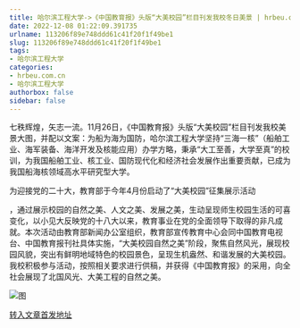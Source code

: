 ```yaml
---
title: 哈尔滨工程大学->《中国教育报》头版“大美校园”栏目刊发我校冬日美景 | hrbeu.com.cn
date: 2022-12-08 01:22:09.391735
urlname: 113206f89e748ddd61c41f20f1f49be1
slug: 113206f89e748ddd61c41f20f1f49be1
tags: 
- 哈尔滨工程大学
categories:
- hrbeu.com.cn
- 哈尔滨工程大学
authorbox: false
sidebar: false
---
```

七秩辉煌，矢志一流。11月26日，《中国教育报》头版“大美校园”栏目刊发我校美景大图，并配以文案：为船为海为国防，哈尔滨工程大学坚持“三海一核”（船舶工业、海军装备、海洋开发及核能应用）办学方略，秉承“大工至善，大学至真”的校训，为我国船舶工业、核工业、国防现代化和经济社会发展作出重要贡献，已成为我国船海核领域高水平研究型大学。

为迎接党的二十大，教育部于今年4月份启动了“大美校园”征集展示活动
<!--more-->
，通过展示校园的自然之美、人文之美、发展之美，生动呈现师生校园生活的可喜变化，以小见大反映党的十八大以来，教育事业在党的全面领导下取得的非凡成就。本次活动由教育部新闻办公室组织，教育部宣传教育中心会同中国教育电视台、中国教育报刊社具体实施，“大美校园自然之美”阶段，聚焦自然风光，展现校园风貌，突出有鲜明地域特色的校园景色，呈现生机盎然、和谐发展的大美校园。我校积极参与活动，按照相关要求进行供稿，并获得《中国教育报》的采用，向全社会展现了北国风光、大美工程的自然之美。

![图](http://gongxue.cn/__local/E/69/08/122B8311CEF39D0592C8D58E4D6_8C617584_13652.jpg)

[转入文章首发地址](http://gongxue.cn/info/1017/73768.htm)